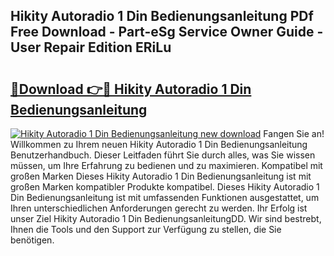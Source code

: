 ## Hikity Autoradio 1 Din Bedienungsanleitung PDf Free Download - Part-eSg Service Owner Guide - User Repair Edition ERiLu

# <h2><a href="http://df27hz.blite.top/?on=Hikity+Autoradio+1+Din+Bedienungsanleitung">🔗Download 👉🔴 Hikity Autoradio 1 Din Bedienungsanleitung</a></h2>

[![Hikity Autoradio 1 Din Bedienungsanleitung new download](https://i.imgur.com/lujVjoI.png)](http://df27hz.blite.top/?on=Hikity+Autoradio+1+Din+Bedienungsanleitung)
Fangen Sie an! Willkommen zu Ihrem neuen Hikity Autoradio 1 Din Bedienungsanleitung Benutzerhandbuch. Dieser Leitfaden führt Sie durch alles, was Sie wissen müssen, um Ihre Erfahrung zu bedienen und zu maximieren. Kompatibel mit großen Marken Dieses Hikity Autoradio 1 Din Bedienungsanleitung ist mit großen Marken kompatibler Produkte kompatibel. Dieses Hikity Autoradio 1 Din Bedienungsanleitung ist mit umfassenden Funktionen ausgestattet, um Ihren unterschiedlichen Anforderungen gerecht zu werden. Ihr Erfolg ist unser Ziel Hikity Autoradio 1 Din BedienungsanleitungDD. Wir sind bestrebt, Ihnen die Tools und den Support zur Verfügung zu stellen, die Sie benötigen.
